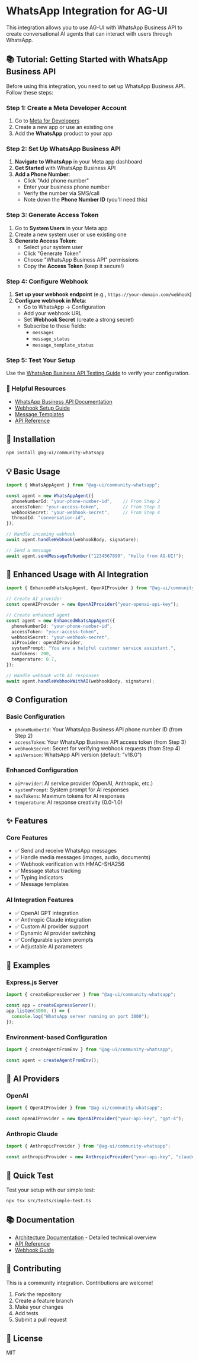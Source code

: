 # WhatsApp Integration for AG-UI

This integration allows you to use AG-UI with WhatsApp Business API to create conversational AI agents that can interact with users through WhatsApp.

## 📚 Tutorial: Getting Started with WhatsApp Business API

Before using this integration, you need to set up WhatsApp Business API. Follow these steps:

### Step 1: Create a Meta Developer Account

1. Go to [Meta for Developers](https://developers.facebook.com/)
2. Create a new app or use an existing one
3. Add the **WhatsApp** product to your app

### Step 2: Set Up WhatsApp Business API

1. **Navigate to WhatsApp** in your Meta app dashboard
2. **Get Started** with WhatsApp Business API
3. **Add a Phone Number**:
   - Click "Add phone number"
   - Enter your business phone number
   - Verify the number via SMS/call
   - Note down the **Phone Number ID** (you'll need this)

### Step 3: Generate Access Token

1. Go to **System Users** in your Meta app
2. Create a new system user or use existing one
3. **Generate Access Token**:
   - Select your system user
   - Click "Generate Token"
   - Choose "WhatsApp Business API" permissions
   - Copy the **Access Token** (keep it secure!)

### Step 4: Configure Webhook

1. **Set up your webhook endpoint** (e.g., `https://your-domain.com/webhook`)
2. **Configure webhook in Meta**:
   - Go to WhatsApp → Configuration
   - Add your webhook URL
   - Set **Webhook Secret** (create a strong secret)
   - Subscribe to these fields:
     - `messages`
     - `message_status`
     - `message_template_status`

### Step 5: Test Your Setup

Use the [WhatsApp Business API Testing Guide](https://developers.facebook.com/docs/whatsapp/cloud-api/get-started) to verify your configuration.

### 🔗 Helpful Resources

- [WhatsApp Business API Documentation](https://developers.facebook.com/docs/whatsapp)
- [Webhook Setup Guide](https://developers.facebook.com/docs/whatsapp/webhook)
- [Message Templates](https://developers.facebook.com/docs/whatsapp/message-templates)
- [API Reference](https://developers.facebook.com/docs/whatsapp/cloud-api/reference)

## 🚀 Installation

```bash
npm install @ag-ui/community-whatsapp
```

## 💡 Basic Usage

```typescript
import { WhatsAppAgent } from "@ag-ui/community-whatsapp";

const agent = new WhatsAppAgent({
  phoneNumberId: "your-phone-number-id",    // From Step 2
  accessToken: "your-access-token",         // From Step 3
  webhookSecret: "your-webhook-secret",     // From Step 4
  threadId: "conversation-id",
});

// Handle incoming webhook
await agent.handleWebhook(webhookBody, signature);

// Send a message
await agent.sendMessageToNumber("1234567890", "Hello from AG-UI!");
```

## 🤖 Enhanced Usage with AI Integration

```typescript
import { EnhancedWhatsAppAgent, OpenAIProvider } from "@ag-ui/community-whatsapp";

// Create AI provider
const openAIProvider = new OpenAIProvider("your-openai-api-key");

// Create enhanced agent
const agent = new EnhancedWhatsAppAgent({
  phoneNumberId: "your-phone-number-id",
  accessToken: "your-access-token",
  webhookSecret: "your-webhook-secret",
  aiProvider: openAIProvider,
  systemPrompt: "You are a helpful customer service assistant.",
  maxTokens: 200,
  temperature: 0.7,
});

// Handle webhook with AI responses
await agent.handleWebhookWithAI(webhookBody, signature);
```

## ⚙️ Configuration

### Basic Configuration
- `phoneNumberId`: Your WhatsApp Business API phone number ID (from Step 2)
- `accessToken`: Your WhatsApp Business API access token (from Step 3)
- `webhookSecret`: Secret for verifying webhook requests (from Step 4)
- `apiVersion`: WhatsApp API version (default: "v18.0")

### Enhanced Configuration
- `aiProvider`: AI service provider (OpenAI, Anthropic, etc.)
- `systemPrompt`: System prompt for AI responses
- `maxTokens`: Maximum tokens for AI responses
- `temperature`: AI response creativity (0.0-1.0)

## ✨ Features

### Core Features
- ✅ Send and receive WhatsApp messages
- ✅ Handle media messages (images, audio, documents)
- ✅ Webhook verification with HMAC-SHA256
- ✅ Message status tracking
- ✅ Typing indicators
- ✅ Message templates

### AI Integration Features
- ✅ OpenAI GPT integration
- ✅ Anthropic Claude integration
- ✅ Custom AI provider support
- ✅ Dynamic AI provider switching
- ✅ Configurable system prompts
- ✅ Adjustable AI parameters

## 📖 Examples

### Express.js Server
```typescript
import { createExpressServer } from "@ag-ui/community-whatsapp";

const app = createExpressServer();
app.listen(3000, () => {
  console.log("WhatsApp server running on port 3000");
});
```

### Environment-based Configuration
```typescript
import { createAgentFromEnv } from "@ag-ui/community-whatsapp";

const agent = createAgentFromEnv();
```

## 🤖 AI Providers

### OpenAI
```typescript
import { OpenAIProvider } from "@ag-ui/community-whatsapp";

const openAIProvider = new OpenAIProvider("your-api-key", "gpt-4");
```

### Anthropic Claude
```typescript
import { AnthropicProvider } from "@ag-ui/community-whatsapp";

const anthropicProvider = new AnthropicProvider("your-api-key", "claude-3-sonnet-20240229");
```

## 🔧 Quick Test

Test your setup with our simple test:

```bash
npx tsx src/tests/simple-test.ts
```

## 📚 Documentation

- [Architecture Documentation](./ARCHITECTURE.md) - Detailed technical overview
- [API Reference](https://developers.facebook.com/docs/whatsapp/cloud-api/reference)
- [Webhook Guide](https://developers.facebook.com/docs/whatsapp/webhook)

## 🤝 Contributing

This is a community integration. Contributions are welcome!

1. Fork the repository
2. Create a feature branch
3. Make your changes
4. Add tests
5. Submit a pull request

## 📄 License

MIT

